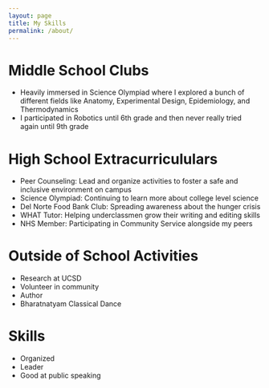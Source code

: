 ```yaml
---
layout: page
title: My Skills 
permalink: /about/
---
```

# Middle School Clubs
- Heavily immersed in Science Olympiad where I explored a bunch of different fields like Anatomy, Experimental Design, Epidemiology, and Thermodynamics
- I participated in Robotics until 6th grade and then never really tried again until 9th grade

# High School Extracurricululars
- Peer Counseling: Lead and organize activities to foster a safe and inclusive environment on campus
- Science Olympiad: Continuing to learn more about college level science
- Del Norte Food Bank Club: Spreading awareness about the hunger crisis
- WHAT Tutor: Helping underclassmen grow their writing and editing skills
- NHS Member: Participating in Community Service alongside my peers

# Outside of School Activities
- Research at UCSD
- Volunteer in community
- Author 
- Bharatnatyam Classical Dance

# Skills
- Organized
- Leader
- Good at public speaking

